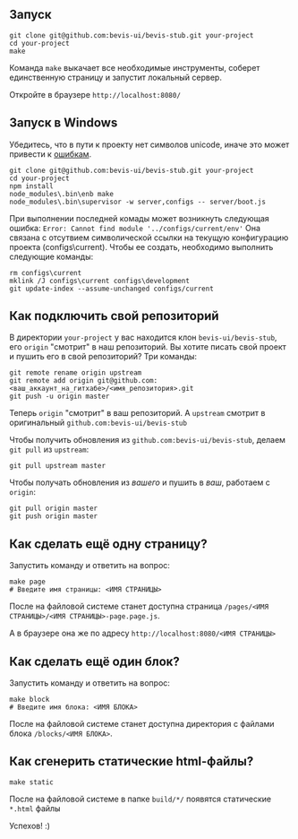 ## Запуск
```shell
git clone git@github.com:bevis-ui/bevis-stub.git your-project
cd your-project
make
```
Команда `make` выкачает все необходимые инструменты, соберет единственную страницу и запустит локальный сервер.

Откройте в браузере `http://localhost:8080/`

## Запуск в Windows
Убедитесь, что в пути к проекту нет символов unicode, иначе это может привести к  [ошибкам](https://github.com/bevis-ui/bevis-stub/issues/9). 

```shell
git clone git@github.com:bevis-ui/bevis-stub.git your-project
cd your-project
npm install
node_modules\.bin\enb make
node_modules\.bin\supervisor -w server,configs -- server/boot.js
```
При выполнении последней комады может возникнуть следующая ошибка:
`Error: Cannot find module '../configs/current/env'`
Она связана с отсутвием символической ссылки на текущую конфигурацию проекта (configs\current). 
Чтобы ее создать, необходимо выполнить следующие команды:
```shell
rm configs\current
mklink /J configs\current configs\development
git update-index --assume-unchanged configs/current
```

## Как подключить свой репозиторий
В директории `your-project` у вас находится клон `bevis-ui/bevis-stub`, его `origin` "смотрит" в наш репозиторий.
 Вы хотите писать свой проект и пушить его в свой репозиторий? Три команды:  
```shell
git remote rename origin upstream
git remote add origin git@github.com:<ваш_аккаунт_на_гитхабе>/<имя_репозитория>.git
git push -u origin master
```
Теперь `origin` "смотрит" в ваш репозиторий. А `upstream` смотрит в оригинальный `github.com:bevis-ui/bevis-stub` 

Чтобы получить обновления из `github.com:bevis-ui/bevis-stub`, делаем `git pull` из `upstream`:
```
git pull upstream master
```
Чтобы получать обновления из _вашего_ и пушить в _ваш_, работаем с `origin`:
```
git pull origin master
git push origin master
```

## Как сделать ещё одну страницу?
Запустить команду и ответить на вопрос:
```shell
make page
# Введите имя страницы: <ИМЯ СТРАНИЦЫ>
```
После на файловой системе станет доступна страница `/pages/<ИМЯ СТРАНИЦЫ>/<ИМЯ СТРАНИЦЫ>-page.page.js`.

А в браузере она же по адресу `http://localhost:8080/<ИМЯ СТРАНИЦЫ>`


## Как сделать ещё один блок?
Запустить команду и ответить на вопрос:
```shell
make block
# Введите имя блока: <ИМЯ БЛОКА>
```
После на файловой системе станет доступна директория с файлами блока `/blocks/<ИМЯ БЛОКА>`.

## Как сгенерить статические html-файлы?
```shell
make static
```
После на файловой системе в папке `build/*/` появятся статические `*.html` файлы 

Успехов! :)
```
